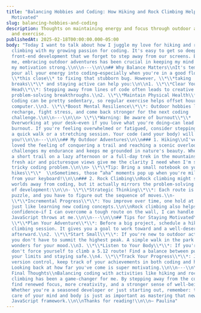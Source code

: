 ```yaml
---
title: "Balancing Hobbies and Coding: How Hiking and Rock Climbing Help Me Stay
  Motivated"
slug: balancing-hobbies-and-coding
description: Thoughts on maintaining energy and focus through outdoor activities
  and exercise.
publishedAt: 2025-02-18T00:00:00.000-05:00
body: "Today I want to talk about how I juggle my love for hiking and rock
  climbing with my growing passion for coding. It's easy to get so deep into
  front-end development that we forget to step away from our screens. But for
  me, embracing outdoor adventures has been crucial in keeping my mind fresh and
  my motivation strong.\\n\\n---\\n\\n## Why Balance Matters\\nIt's tempting to
  pour all your energy into coding—especially when you're in a good flow or
  \\*this close\\* to fixing that stubborn bug. However, \\*\\*taking
  breaks\\*\\* and staying active can help you:\\n\\n1. \\*\\*Clear Your
  Head\\*\\*: Stepping away from lines of code often leads to creative
  problem-solving breakthroughs.\\n2. \\*\\*Maintain Physical Health\\*\\*:
  Coding can be pretty sedentary, so regular exercise helps offset hours at the
  computer.\\n3. \\*\\*Boost Mental Resilience\\*\\*: Outdoor hobbies let you
  recharge, fight stress, and come back stronger for the next coding
  challenge.\\n\\n---\\n\\n> \\*\\*Warning: Be aware of burnout\\*\\*  \\n>
  Overworking at your desk—even if you love what you're doing—can lead to
  burnout. If you're feeling overwhelmed or fatigued, consider stepping away for
  a quick walk or a stretching session. Your code (and your body) will thank
  you!\\n\\n---\\n\\n## My Outdoor Adventures\\n\\n### 1. Hiking\\nI've always
  loved the feeling of conquering a trail and reaching a scenic overlook. Hiking
  challenges my endurance and keeps me grounded in nature's beauty. Whether it's
  a short trail on a lazy afternoon or a full-day trek in the mountains, the
  fresh air and picturesque views give me the clarity I need when I'm stuck on a
  tricky coding problem.\\n\\n> \\*\\*Tip: Bring a small notebook on your
  hikes\\*\\*  \\nSometimes, those “aha” moments pop up when you're miles away
  from your keyboard!\\n\\n### 2. Rock Climbing\\nRock climbing might seem
  worlds away from coding, but it actually mirrors the problem-solving aspects
  of development:\\n\\n- \\*\\*Strategic Thinking\\*\\*: Each route is like a
  puzzle, and you have to figure out the sequence of moves.\\n-
  \\*\\*Incremental Progress\\*\\*: You improve over time, one hold at a time,
  just like learning new coding concepts.\\n\\nRock climbing also helps build
  confidence—if I can overcome a tough route on the wall, I can handle whatever
  JavaScript throws at me.\\n\\n---\\n\\n## Tips for Staying Motivated\\n\\n1.
  \\*\\*Plan Your Adventure\\*\\*: Before a big project, schedule a hike or
  climbing session. It gives you a goal to work toward and a well-deserved break
  afterward.\\n2. \\*\\*Start Small\\*\\*: If you're new to outdoor activities,
  you don't have to summit the highest peak. A simple walk in the park can do
  wonders for your mood.\\n3. \\*\\*Listen to Your Body\\*\\*: If you're tired,
  don't force yourself to climb a 5.12 route! Find a balance between pushing
  your limits and staying safe.\\n4. \\*\\*Track Your Progress\\*\\*: Just like
  version control, keep track of your achievements in both coding and hobbies.
  Looking back at how far you've come is super motivating.\\n\\n---\\n\\n##
  Final Thoughts\\nBalancing coding with activities like hiking and rock
  climbing has been a game-changer for me. By stepping away from the computer, I
  find renewed focus, more creativity, and a stronger sense of well-being.
  Whether you're a seasoned developer or just starting out, remember: taking
  care of your mind and body is just as important as mastering that new
  JavaScript framework.\\n\\nThanks for reading!\\n\\n— Paulina"
---
```

